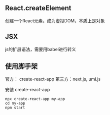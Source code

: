 ## React.createElement

创建一个React元素，成为虚拟DOM，本质上是对象

## JSX

js的扩展语法，需要用babel进行转义

## 使用脚手架
官方： create-react-app
第三方：next.js, umi.js

安装 create-react-app
```
npx create-react-app my-app
cd my-app
npm start
```